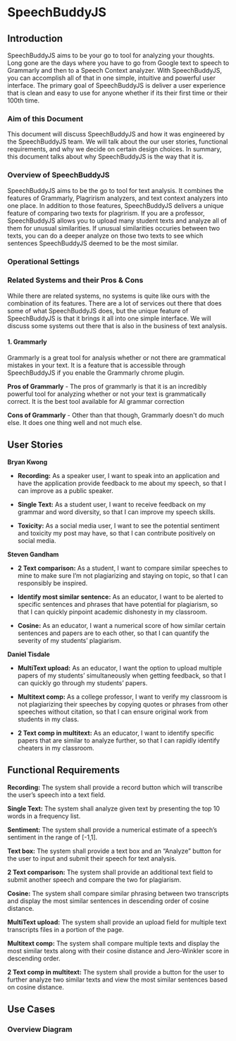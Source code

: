 # SpeechBuddyJS

## Introduction 

SpeechBuddyJS aims to be your go to tool for analyzing your thoughts. Long gone are the days where you have to go from Google text to speech to Grammarly and then to a Speech Context analyzer. With SpeechBuddyJS, you can accomplish all of that in one simple, intuitive and powerful user interface. The primary goal of SpeechBuddyJS is deliver a user experience that is clean and easy to use for anyone whether if its their first time or their 100th time. 

### Aim of this Document

This document will discuss SpeechBuddyJS and how it was engineered by the SpeechBuddyJS team. We will talk about the our user stories, functional requirements, and why we decide on certain design choices. In summary, this document talks about why SpeechBuddyJS is the way that it is. 

### Overview of SpeechBuddyJS

SpeechBuddyJS aims to be the go to tool for text analysis. It combines the features of Grammarly, Plagrirism analyzers, and text context analyzers into one place. In addition to those features, SpeechBuddyJS delivers a unique feature of comparing two texts for plagrirism. If you are a professor, SpeechBuddyJS allows you to upload many student texts and analyze all of them for unusual similarities. If unusual similarities occuries between two texts, you can do a deeper analyze on those two texts to see which sentences SpeechBuddyJS deemed to be the most similar. 

### Operational Settings 

### Related Systems and their Pros & Cons

While there are related systems, no systems is quite like ours with the combination of its features. There are a lot of services out there that does some of what SpeechBuddyJS does, but the unique feature of SpeechBuddyJS is that it brings it all into one simple interface. We will discuss some systems out there that is also in the business of text analysis. 

#### 1. Grammarly 
Grammarly is a great tool for analysis whether or not there are grammatical mistakes in your text. It is a feature that is accessible through SpeechBuddyJS if you enable the Grammarly chrome plugin. 

**Pros of Grammarly** - 
The pros of grammarly is that it is an incredibly powerful tool for analyzing whether or not your text is grammatically correct. It is the best tool available for AI grammar correction

**Cons of Grammarly** - 
Other than that though, Grammarly doesn't do much else. It does one thing well and not much else.


## User Stories
**Bryan Kwong**
  * **Recording:** 
As a speaker user, I want to speak into an application and have the application provide feedback to me about my speech, so that I can improve as a public speaker. 

  * **Single Text:**
As a student user, I want to receive feedback on my grammar and word diversity, so that I can improve my speech skills. 
	
  * **Toxicity:**
As a social media user, I want to see the potential sentiment and toxicity my post may have, so that I can contribute positively on social media.

**Steven Gandham**
  * **2 Text comparison:**
As a student, I want to compare similar speeches to mine to make sure I’m not plagiarizing and staying on topic, so that I can responsibly be inspired.

  * **Identify most similar sentence:**
As an educator, I want to be alerted to specific sentences and phrases that have potential for plagiarism, so that I can quickly pinpoint academic dishonesty in my classroom.

  * **Cosine:**
As an educator, I want a numerical score of how similar certain sentences and papers are to each other, so that I can quantify the severity of my students’ plagiarism.

**Daniel Tisdale**
  * **MultiText upload:**
As an educator, I want the option to upload multiple papers of my students’ simultaneously when getting feedback, so that I can quickly go through my students’ papers. 

  * **Multitext comp:**
As a college professor, I want to verify my classroom is not plagiarizing their speeches by copying quotes or phrases from other speeches without citation, so that I can ensure original work from students in my class. 

  * **2 Text comp in multitext:**
As an educator, I want to identify specific papers that are similar to analyze further, so that I can rapidly identify cheaters in my classroom.

## Functional Requirements 
**Recording:**
The system shall provide a record button which will transcribe the user’s speech into a text field.

**Single Text:**
The system shall analyze given text by presenting the top 10 words in a frequency list.

**Sentiment:**
The system shall provide a numerical estimate of a speech’s sentiment in the range of [-1,1].
	
**Text box:**
The system shall provide a text box and an “Analyze” button for the user to input and submit their speech for text analysis.

**2 Text comparison:**
The system shall provide an additional text field to submit another speech and compare the two for plagiarism. 

**Cosine:**
The system shall compare similar phrasing between two transcripts and display the most similar sentences in descending order of cosine distance. 

**MultiText upload:**
The system shall provide an upload field for multiple text transcripts files in a portion of the page. 

**Multitext comp:**
The system shall compare multiple texts and display the most similar texts along with their cosine distance and Jero-Winkler score in descending order. 

**2 Text comp in multitext:**
The system shall provide a button for the user to further analyze two similar texts and view the most similar sentences based on cosine distance. 

## Use Cases 
 
### Overview Diagram
